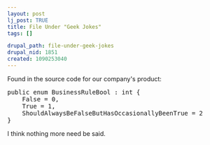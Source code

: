 ```yaml
--- 
layout: post
lj_post: TRUE
title: File Under "Geek Jokes"
tags: []

drupal_path: file-under-geek-jokes
drupal_nid: 1851
created: 1090253040
---
```

Found in the source code for our company's product:

<pre>
public enum BusinessRuleBool : int {
	False = 0,
	True = 1,
	ShouldAlwaysBeFalseButHasOccasionallyBeenTrue = 2
}
</pre>

I think nothing more need be said.
